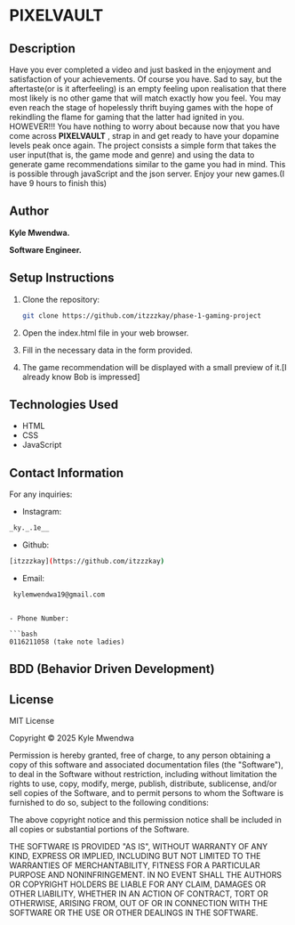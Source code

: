 # PIXELVAULT

## Description

Have you ever completed a video and just basked in the enjoyment and satisfaction of your achievements. Of course you have. Sad to say, but the aftertaste(or is it afterfeeling) is an empty feeling upon realisation that there most likely is no other game that will match exactly how you feel. You may even reach the stage of hopelessly thrift buying games with the hope of rekindling the flame for gaming that the latter had ignited in you. HOWEVER!!! You have nothing to worry about because now that you have come across **PIXELVAULT** , strap in and get ready to have your dopamine levels peak once again. The project consists a simple form that takes the user input(that is, the game mode and genre) and using the data to generate game recommendations similar to the game you had in mind. This is possible through javaScript and the json server. Enjoy your new games.(I have 9 hours to finish this)

## Author

**Kyle Mwendwa.**

**Software Engineer.**

## Setup Instructions

1. Clone the repository:
   ```bash
   git clone https://github.com/itzzzkay/phase-1-gaming-project
   ```
2. Open the index.html file in your web browser.

3. Fill in the necessary data in the form provided.

4. The game recommendation will be displayed with a small preview of it.[I already know Bob is impressed]

## Technologies Used

- HTML
- CSS
- JavaScript

## Contact Information

For any inquiries:

- Instagram:

```bash
_ky._.1e__
```

- Github:

```bash
[itzzzkay](https://github.com/itzzzkay)
```

- Email:

```bash
 kylemwendwa19@gmail.com
```

````

- Phone Number:

```bash
0116211058 (take note ladies)
````

## BDD (Behavior Driven Development)

## License

MIT License

Copyright © 2025 Kyle Mwendwa

Permission is hereby granted, free of charge, to any person obtaining a copy
of this software and associated documentation files (the "Software"), to deal
in the Software without restriction, including without limitation the rights
to use, copy, modify, merge, publish, distribute, sublicense, and/or sell
copies of the Software, and to permit persons to whom the Software is
furnished to do so, subject to the following conditions:

The above copyright notice and this permission notice shall be included in all
copies or substantial portions of the Software.

THE SOFTWARE IS PROVIDED "AS IS", WITHOUT WARRANTY OF ANY KIND, EXPRESS OR
IMPLIED, INCLUDING BUT NOT LIMITED TO THE WARRANTIES OF MERCHANTABILITY,
FITNESS FOR A PARTICULAR PURPOSE AND NONINFRINGEMENT. IN NO EVENT SHALL THE
AUTHORS OR COPYRIGHT HOLDERS BE LIABLE FOR ANY CLAIM, DAMAGES OR OTHER
LIABILITY, WHETHER IN AN ACTION OF CONTRACT, TORT OR OTHERWISE, ARISING FROM,
OUT OF OR IN CONNECTION WITH THE SOFTWARE OR THE USE OR OTHER DEALINGS IN THE
SOFTWARE.
